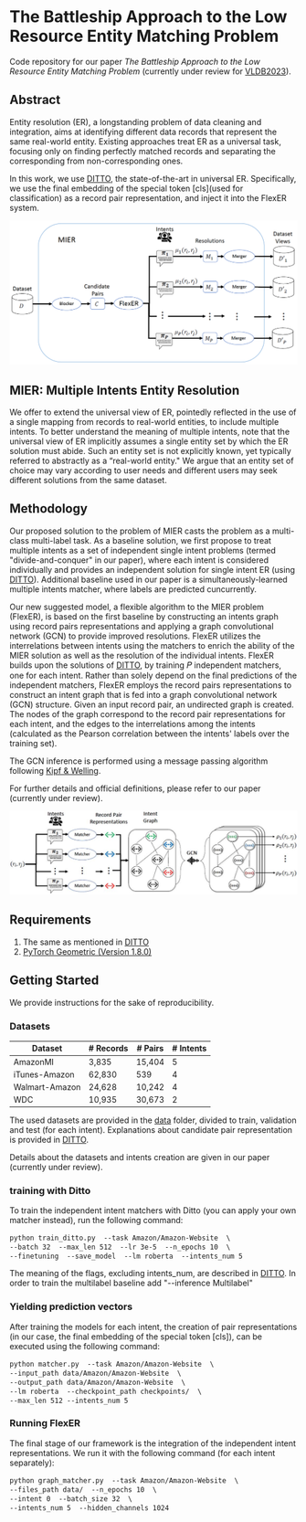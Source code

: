 # The Battleship Approach to the Low Resource Entity Matching Problem
Code repository for our paper *The Battleship Approach to the Low Resource Entity Matching Problem* (currently under review for [VLDB2023](https://vldb.org/2023/)).


## Abstract
Entity resolution (ER), a longstanding problem of data cleaning and integration, aims at identifying different data records that represent the same real-world entity. Existing approaches treat ER as a universal task, focusing only on finding perfectly matched records and separating the corresponding from non-corresponding ones.

In this work, we use [DITTO](https://github.com/megagonlabs/ditto), the state-of-the-art in universal ER. Specifically, we use the final embedding of the special token [cls](used for classification) as a record pair representation, and inject it into the FlexER system.

![mier_system](/images/mier_system_small.jpg)

## MIER: Multiple Intents Entity Resolution
We offer to extend the universal view of ER, pointedly reflected in the use of a single mapping from records to real-world entities, to include multiple intents.
To better understand the meaning of multiple intents, note that the universal view of ER implicitly assumes a single entity set by which the ER solution must abide.
Such an entity set is not explicitly known, yet typically referred to abstractly as a “real-world entity." We argue that an entity set of choice may vary according to user needs and different users may seek different solutions from the same dataset.


## Methodology
Our proposed solution to the problem of MIER casts the problem as a multi-class multi-label task. As a baseline solution, we first propose to treat multiple intents as a set of independent single intent problems (termed "divide-and-conquer" in our paper), where each intent is considered individually and provides an independent solution for single intent ER (using [DITTO](https://github.com/megagonlabs/ditto)). Additional baseline used in our paper is a simultaneously-learned multiple intents matcher, where labels are predicted cuncurrently.

Our new suggested model, a flexible algorithm to the MIER problem (FlexER), is based on the first baseline by constructing an intents graph using record pairs representations and applying a graph convolutional network (GCN) to provide improved resolutions.
FlexER utilizes the interrelations between intents using the matchers to enrich the ability of the MIER solution as well as the resolution of the individual intents. FlexER
builds upon the solutions of [DITTO](https://github.com/megagonlabs/ditto), by training 𝑃 independent matchers, one for each intent.
Rather than solely depend on the final predictions of the independent matchers, FlexER employs the record pairs representations to construct an intent graph that
is fed into a graph convolutional network (GCN) structure. 
Given an input record pair, an undirected graph is created. The nodes of the graph correspond to the record pair representations for each intent, and the edges to the interrelations among the intents (calculated as the Pearson correlation between the intents' labels over the training set).

The GCN inference is performed using a message passing algorithm following [Kipf & Welling](https://arxiv.org/abs/1609.02907).

For further details and official definitions, please refer to our paper (currently under review).

![FlexER_small](/images/FlexER_small.JPG)

## Requirements
1. The same as mentioned in [DITTO](https://github.com/megagonlabs/ditto)
2. [PyTorch Geometric (Version 1.8.0)](https://pytorch-geometric.readthedocs.io/en/latest/#)

## Getting Started
We provide instructions for the sake of reproducibility.

### Datasets
| Dataset  | # Records | # Pairs | # Intents |
| ------------- | ------------- | ------------- | ------------- |
| AmazonMI  | 3,835  | 15,404  |  5  |
| iTunes-Amazon  | 62,830  | 539  |  4  |
| Walmart-Amazon  | 24,628  | 10,242  |  4  |
| WDC  | 10,935  | 30,673  |  2  |

The used datasets are provided in the [data](./data/) folder, divided to train, validation and test (for each intent).
Explanations about candidate pair representation is provided in [DITTO](https://github.com/megagonlabs/ditto).

Details about the datasets and intents creation are given in our paper (currently under review).


### training with Ditto
To train the independent intent matchers with Ditto (you can apply your own matcher instead), run the following command:
```
python train_ditto.py  --task Amazon/Amazon-Website  \
--batch 32  --max_len 512  --lr 3e-5  --n_epochs 10  \
--finetuning  --save_model  --lm roberta  --intents_num 5
```
The meaning of the flags, excluding intents_num, are described in [DITTO](https://github.com/megagonlabs/ditto).
In order to train the multilabel baseline add "--inference Multilabel"

### Yielding prediction vectors
After training the models for each intent, the creation of pair representations (in our case,  the final embedding of the special token [cls]), can be executed using the following command:
```
python matcher.py  --task Amazon/Amazon-Website  \
--input_path data/Amazon/Amazon-Website  \
--output_path data/Amazon/Amazon-Website  \
--lm roberta  --checkpoint_path checkpoints/  \
--max_len 512 --intents_num 5
```

### Running FlexER
The final stage of our framework is the integration of the independent intent representations. We run it with the following command (for each intent separately):
```
python graph_matcher.py  --task Amazon/Amazon-Website  \
--files_path data/  --n_epochs 10  \
--intent 0  --batch_size 32  \
--intents_num 5  --hidden_channels 1024
```



